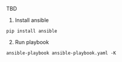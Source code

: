 TBD

1. Install ansible
```
pip install ansible

```

2. Run playbook
```
ansible-playbook ansible-playbook.yaml -K
```
